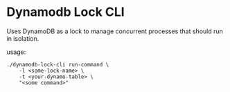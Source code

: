 # Dynamodb Lock CLI


Uses DynamoDB as a lock to manage concurrent processes that should run in isolation.

usage:
```
./dynamodb-lock-cli run-command \
    -l <some-lock-name> \
    -t <your-dynamo-table> \
    "<some command>"
```
